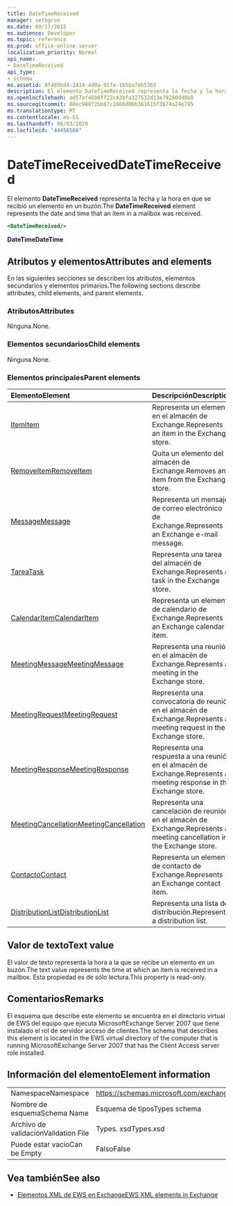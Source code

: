 ```yaml
---
title: DateTimeReceived
manager: sethgros
ms.date: 09/17/2015
ms.audience: Developer
ms.topic: reference
ms.prod: office-online-server
localization_priority: Normal
api_name:
- DateTimeReceived
api_type:
- schema
ms.assetid: 8f489bd4-2434-4d0a-91fe-1b5ba7eb5765
description: El elemento DateTimeReceived representa la fecha y la hora en que se recibió un elemento en un buzón.
ms.openlocfilehash: ad57af46b0ff22c42bfa327532d13e79280dd8b0
ms.sourcegitcommit: 88ec988f2bb67c1866d06b361615f3674a24e795
ms.translationtype: MT
ms.contentlocale: es-ES
ms.lasthandoff: 06/03/2020
ms.locfileid: "44456566"
---
```

# <a name="datetimereceived"></a><span data-ttu-id="2580b-103">DateTimeReceived</span><span class="sxs-lookup"><span data-stu-id="2580b-103">DateTimeReceived</span></span>

<span data-ttu-id="2580b-104">El elemento **DateTimeReceived** representa la fecha y la hora en que se recibió un elemento en un buzón.</span><span class="sxs-lookup"><span data-stu-id="2580b-104">The **DateTimeReceived** element represents the date and time that an item in a mailbox was received.</span></span> 
  
```xml
<DateTimeReceived/>
```

<span data-ttu-id="2580b-105">**DateTime**</span><span class="sxs-lookup"><span data-stu-id="2580b-105">**DateTime**</span></span>

## <a name="attributes-and-elements"></a><span data-ttu-id="2580b-106">Atributos y elementos</span><span class="sxs-lookup"><span data-stu-id="2580b-106">Attributes and elements</span></span>

<span data-ttu-id="2580b-107">En las siguientes secciones se describen los atributos, elementos secundarios y elementos primarios.</span><span class="sxs-lookup"><span data-stu-id="2580b-107">The following sections describe attributes, child elements, and parent elements.</span></span>
  
### <a name="attributes"></a><span data-ttu-id="2580b-108">Atributos</span><span class="sxs-lookup"><span data-stu-id="2580b-108">Attributes</span></span>

<span data-ttu-id="2580b-109">Ninguna.</span><span class="sxs-lookup"><span data-stu-id="2580b-109">None.</span></span>
  
### <a name="child-elements"></a><span data-ttu-id="2580b-110">Elementos secundarios</span><span class="sxs-lookup"><span data-stu-id="2580b-110">Child elements</span></span>

<span data-ttu-id="2580b-111">Ninguna.</span><span class="sxs-lookup"><span data-stu-id="2580b-111">None.</span></span>
  
### <a name="parent-elements"></a><span data-ttu-id="2580b-112">Elementos principales</span><span class="sxs-lookup"><span data-stu-id="2580b-112">Parent elements</span></span>

|<span data-ttu-id="2580b-113">**Elemento**</span><span class="sxs-lookup"><span data-stu-id="2580b-113">**Element**</span></span>|<span data-ttu-id="2580b-114">**Descripción**</span><span class="sxs-lookup"><span data-stu-id="2580b-114">**Description**</span></span>|
|:-----|:-----|
|[<span data-ttu-id="2580b-115">Item</span><span class="sxs-lookup"><span data-stu-id="2580b-115">Item</span></span>](item.md) <br/> |<span data-ttu-id="2580b-116">Representa un elemento en el almacén de Exchange.</span><span class="sxs-lookup"><span data-stu-id="2580b-116">Represents an item in the Exchange store.</span></span>  <br/> |
|[<span data-ttu-id="2580b-117">RemoveItem</span><span class="sxs-lookup"><span data-stu-id="2580b-117">RemoveItem</span></span>](removeitem.md) <br/> |<span data-ttu-id="2580b-118">Quita un elemento del almacén de Exchange.</span><span class="sxs-lookup"><span data-stu-id="2580b-118">Removes an item from the Exchange store.</span></span>  <br/> |
|[<span data-ttu-id="2580b-119">Message</span><span class="sxs-lookup"><span data-stu-id="2580b-119">Message</span></span>](message-ex15websvcsotherref.md) <br/> |<span data-ttu-id="2580b-120">Representa un mensaje de correo electrónico de Exchange.</span><span class="sxs-lookup"><span data-stu-id="2580b-120">Represents an Exchange e-mail message.</span></span>  <br/> |
|[<span data-ttu-id="2580b-121">Tarea</span><span class="sxs-lookup"><span data-stu-id="2580b-121">Task</span></span>](task.md) <br/> |<span data-ttu-id="2580b-122">Representa una tarea del almacén de Exchange.</span><span class="sxs-lookup"><span data-stu-id="2580b-122">Represents a task in the Exchange store.</span></span>  <br/> |
|[<span data-ttu-id="2580b-123">CalendarItem</span><span class="sxs-lookup"><span data-stu-id="2580b-123">CalendarItem</span></span>](calendaritem.md) <br/> |<span data-ttu-id="2580b-124">Representa un elemento de calendario de Exchange.</span><span class="sxs-lookup"><span data-stu-id="2580b-124">Represents an Exchange calendar item.</span></span>  <br/> |
|[<span data-ttu-id="2580b-125">MeetingMessage</span><span class="sxs-lookup"><span data-stu-id="2580b-125">MeetingMessage</span></span>](meetingmessage.md) <br/> |<span data-ttu-id="2580b-126">Representa una reunión en el almacén de Exchange.</span><span class="sxs-lookup"><span data-stu-id="2580b-126">Represents a meeting in the Exchange store.</span></span>  <br/> |
|[<span data-ttu-id="2580b-127">MeetingRequest</span><span class="sxs-lookup"><span data-stu-id="2580b-127">MeetingRequest</span></span>](meetingrequest.md) <br/> |<span data-ttu-id="2580b-128">Representa una convocatoria de reunión en el almacén de Exchange.</span><span class="sxs-lookup"><span data-stu-id="2580b-128">Represents a meeting request in the Exchange store.</span></span>  <br/> |
|[<span data-ttu-id="2580b-129">MeetingResponse</span><span class="sxs-lookup"><span data-stu-id="2580b-129">MeetingResponse</span></span>](meetingresponse.md) <br/> |<span data-ttu-id="2580b-130">Representa una respuesta a una reunión en el almacén de Exchange.</span><span class="sxs-lookup"><span data-stu-id="2580b-130">Represents a meeting response in the Exchange store.</span></span>  <br/> |
|[<span data-ttu-id="2580b-131">MeetingCancellation</span><span class="sxs-lookup"><span data-stu-id="2580b-131">MeetingCancellation</span></span>](meetingcancellation.md) <br/> |<span data-ttu-id="2580b-132">Representa una cancelación de reunión en el almacén de Exchange.</span><span class="sxs-lookup"><span data-stu-id="2580b-132">Represents a meeting cancellation in the Exchange store.</span></span>  <br/> |
|[<span data-ttu-id="2580b-133">Contacto</span><span class="sxs-lookup"><span data-stu-id="2580b-133">Contact</span></span>](contact.md) <br/> |<span data-ttu-id="2580b-134">Representa un elemento de contacto de Exchange.</span><span class="sxs-lookup"><span data-stu-id="2580b-134">Represents an Exchange contact item.</span></span>  <br/> |
|[<span data-ttu-id="2580b-135">DistributionList</span><span class="sxs-lookup"><span data-stu-id="2580b-135">DistributionList</span></span>](distributionlist.md) <br/> |<span data-ttu-id="2580b-136">Representa una lista de distribución.</span><span class="sxs-lookup"><span data-stu-id="2580b-136">Represents a distribution list.</span></span>  <br/> |
   
## <a name="text-value"></a><span data-ttu-id="2580b-137">Valor de texto</span><span class="sxs-lookup"><span data-stu-id="2580b-137">Text value</span></span>

<span data-ttu-id="2580b-138">El valor de texto representa la hora a la que se recibe un elemento en un buzón.</span><span class="sxs-lookup"><span data-stu-id="2580b-138">The text value represents the time at which an item is received in a mailbox.</span></span> <span data-ttu-id="2580b-139">Esta propiedad es de sólo lectura.</span><span class="sxs-lookup"><span data-stu-id="2580b-139">This property is read-only.</span></span>
  
## <a name="remarks"></a><span data-ttu-id="2580b-140">Comentarios</span><span class="sxs-lookup"><span data-stu-id="2580b-140">Remarks</span></span>

<span data-ttu-id="2580b-141">El esquema que describe este elemento se encuentra en el directorio virtual de EWS del equipo que ejecuta MicrosoftExchange Server 2007 que tiene instalado el rol de servidor acceso de clientes.</span><span class="sxs-lookup"><span data-stu-id="2580b-141">The schema that describes this element is located in the EWS virtual directory of the computer that is running MicrosoftExchange Server 2007 that has the Client Access server role installed.</span></span>
  
## <a name="element-information"></a><span data-ttu-id="2580b-142">Información del elemento</span><span class="sxs-lookup"><span data-stu-id="2580b-142">Element information</span></span>

|||
|:-----|:-----|
|<span data-ttu-id="2580b-143">Namespace</span><span class="sxs-lookup"><span data-stu-id="2580b-143">Namespace</span></span>  <br/> |https://schemas.microsoft.com/exchange/services/2006/types  <br/> |
|<span data-ttu-id="2580b-144">Nombre de esquema</span><span class="sxs-lookup"><span data-stu-id="2580b-144">Schema Name</span></span>  <br/> |<span data-ttu-id="2580b-145">Esquema de tipos</span><span class="sxs-lookup"><span data-stu-id="2580b-145">Types schema</span></span>  <br/> |
|<span data-ttu-id="2580b-146">Archivo de validación</span><span class="sxs-lookup"><span data-stu-id="2580b-146">Validation File</span></span>  <br/> |<span data-ttu-id="2580b-147">Types. xsd</span><span class="sxs-lookup"><span data-stu-id="2580b-147">Types.xsd</span></span>  <br/> |
|<span data-ttu-id="2580b-148">Puede estar vacío</span><span class="sxs-lookup"><span data-stu-id="2580b-148">Can be Empty</span></span>  <br/> |<span data-ttu-id="2580b-149">Falso</span><span class="sxs-lookup"><span data-stu-id="2580b-149">False</span></span>  <br/> |
   
## <a name="see-also"></a><span data-ttu-id="2580b-150">Vea también</span><span class="sxs-lookup"><span data-stu-id="2580b-150">See also</span></span>

- [<span data-ttu-id="2580b-151">Elementos XML de EWS en Exchange</span><span class="sxs-lookup"><span data-stu-id="2580b-151">EWS XML elements in Exchange</span></span>](ews-xml-elements-in-exchange.md)

